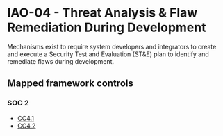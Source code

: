 # IAO-04 - Threat Analysis & Flaw Remediation During Development
Mechanisms exist to require system developers and integrators to create and execute a Security Test and Evaluation (ST&E) plan to identify and remediate flaws during development.
## Mapped framework controls
### SOC 2
- [CC4.1](../soc2/cc41.md)
- [CC4.2](../soc2/cc42.md)
